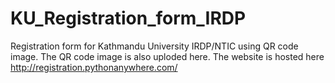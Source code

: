 # KU_Registration_form_IRDP

Registration form for Kathmandu University IRDP/NTIC using QR code image. The QR code image is also uploded here. The website is hosted here http://registration.pythonanywhere.com/
